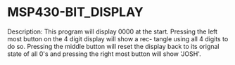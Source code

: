 # MSP430-BIT_DISPLAY

Description:           This program will display 0000 at the start. Pressing the
                       left most button on the 4 digit display will show a rec-
                       tangle using all 4 digits to do so. Pressing the middle
                       button will reset the display back to its orignal state
                       of all 0's and pressing the right most button will show
                       'JOSH'.
